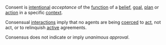 Consent is [intentional](https://github.com/gcassel/Modular-Organization-Terminology/blob/master/terms/intention.md) *acceptance* of the [function](https://github.com/gcassel/Modular-Organization-Terminology/blob/master/terms/function.md) of a [belief](https://github.com/gcassel/Modular-Organization-Terminology/blob/master/terms/belief.md), [goal](https://github.com/gcassel/Modular-Organization-Terminology/blob/master/terms/goal.md), [plan](https://github.com/gcassel/Modular-Organization-Terminology/blob/master/terms/plan.md) or [action](https://github.com/gcassel/Modular-Organization-Terminology/blob/master/terms/action.md) in a specific [context](https://github.com/gcassel/Modular-Organization-Terminology/blob/master/terms/context.md).  

Consensual [interactions](https://github.com/gcassel/Modular-Organization-Terminology/blob/master/terms/interaction.md) imply that no agents are being [coerced](https://github.com/gcassel/Modular-Organization-Terminology/blob/master/terms/coercion.md) to [act](https://github.com/gcassel/Modular-Organization-Terminology/blob/master/terms/action.md), not act, or to relinquish [active](https://github.com/gcassel/Modular-Organization-Terminology/blob/master/terms/active.md) agreements.
 
Consensus does not indicate or imply *unanimous* *approval*.
 

